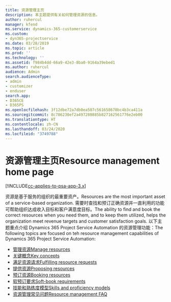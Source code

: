 ```yaml
---
title: 资源管理主页
description: 本主题提供有关如何管理资源的信息。
author: ruhercul
manager: kfend
ms.service: dynamics-365-customerservice
ms.custom:
- dyn365-projectservice
ms.date: 03/28/2019
ms.topic: article
ms.prod: ''
ms.technology: ''
ms.assetid: f984b4dd-66a9-42e3-8ba0-9164a39ebed1
ms.author: ruhercul
audience: Admin
search.audienceType:
- admin
- customizer
- enduser
search.app:
- D365CE
- D365PS
ms.openlocfilehash: 3f12dbe72a7db0ea507c561658670bc4b3ca411a
ms.sourcegitcommit: 8c786230ef2a497280885b827162561776e2eb00
ms.translationtype: HT
ms.contentlocale: zh-CN
ms.lasthandoff: 03/24/2020
ms.locfileid: "3749788"
---
```

# <a name="resource-management-home-page"></a><span data-ttu-id="5ccca-103">资源管理主页</span><span class="sxs-lookup"><span data-stu-id="5ccca-103">Resource management home page</span></span>

[!INCLUDE[cc-applies-to-psa-app-3.x](../includes/cc-applies-to-psa-app-3x.md)]

<span data-ttu-id="5ccca-104">资源是基于服务的组织的最重要资产。</span><span class="sxs-lookup"><span data-stu-id="5ccca-104">Resources are the most important asset of a service-based organization.</span></span> <span data-ttu-id="5ccca-105">需要时查找和预订正确资源并一直利用的功能可帮助组织达成收入目标和客户满意度目标。</span><span class="sxs-lookup"><span data-stu-id="5ccca-105">The ability to find and book the correct resources when you need them, and to keep them utilized, helps the organization meet revenue targets and customer satisfaction goals.</span></span> <span data-ttu-id="5ccca-106">以下主题重点介绍 Dynamics 365 Project Service Automation 的资源管理功能：</span><span class="sxs-lookup"><span data-stu-id="5ccca-106">The following topics are focused on teh resource management capabilities of Dynamics 365 Project Service Automation:</span></span>

- [<span data-ttu-id="5ccca-107">管理资源</span><span class="sxs-lookup"><span data-stu-id="5ccca-107">Manage resources</span></span>](manage-resources.md)
- [<span data-ttu-id="5ccca-108">关键概念</span><span class="sxs-lookup"><span data-stu-id="5ccca-108">Key concepts</span></span>](reports-key-concepts.md)
- [<span data-ttu-id="5ccca-109">满足资源请求</span><span class="sxs-lookup"><span data-stu-id="5ccca-109">Fulfilling resource requests</span></span>](resource-management-fulfill-requests.md)
- [<span data-ttu-id="5ccca-110">提供资源</span><span class="sxs-lookup"><span data-stu-id="5ccca-110">Proposing resources</span></span>](resource-management-propose-resources.md)
- [<span data-ttu-id="5ccca-111">预订资源</span><span class="sxs-lookup"><span data-stu-id="5ccca-111">Booking resources</span></span>](resource-management-book-resources-scheduleboard.md)
- [<span data-ttu-id="5ccca-112">软预订要求</span><span class="sxs-lookup"><span data-stu-id="5ccca-112">Soft-book requirements</span></span>](resource-management-softbook-requirements.md)
- [<span data-ttu-id="5ccca-113">技能和熟练度模型</span><span class="sxs-lookup"><span data-stu-id="5ccca-113">Skills and proficiency models</span></span>](resource-management-skills-proficiency.md)
- [<span data-ttu-id="5ccca-114">资源管理常见问题</span><span class="sxs-lookup"><span data-stu-id="5ccca-114">Resource management FAQ</span></span>](resource-management-faq.md)
